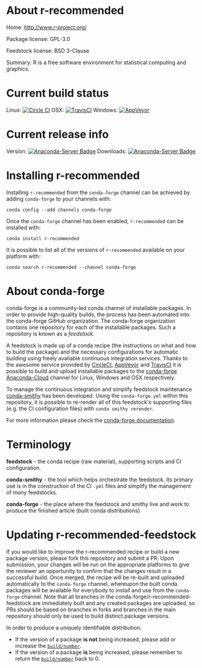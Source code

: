 About r-recommended
===================

Home: http://www.r-project.org/

Package license: GPL-3.0

Feedstock license: BSD 3-Clause

Summary: R is a free software environment for statistical computing and graphics.



Current build status
====================

Linux: [![Circle CI](https://circleci.com/gh/conda-forge/r-recommended-feedstock.svg?style=shield)](https://circleci.com/gh/conda-forge/r-recommended-feedstock)
OSX: [![TravisCI](https://travis-ci.org/conda-forge/r-recommended-feedstock.svg?branch=master)](https://travis-ci.org/conda-forge/r-recommended-feedstock)
Windows: [![AppVeyor](https://ci.appveyor.com/api/projects/status/github/conda-forge/r-recommended-feedstock?svg=True)](https://ci.appveyor.com/project/conda-forge/r-recommended-feedstock/branch/master)

Current release info
====================
Version: [![Anaconda-Server Badge](https://anaconda.org/conda-forge/r-recommended/badges/version.svg)](https://anaconda.org/conda-forge/r-recommended)
Downloads: [![Anaconda-Server Badge](https://anaconda.org/conda-forge/r-recommended/badges/downloads.svg)](https://anaconda.org/conda-forge/r-recommended)

Installing r-recommended
========================

Installing `r-recommended` from the `conda-forge` channel can be achieved by adding `conda-forge` to your channels with:

```
conda config --add channels conda-forge
```

Once the `conda-forge` channel has been enabled, `r-recommended` can be installed with:

```
conda install r-recommended
```

It is possible to list all of the versions of `r-recommended` available on your platform with:

```
conda search r-recommended --channel conda-forge
```


About conda-forge
=================

conda-forge is a community-led conda channel of installable packages.
In order to provide high-quality builds, the process has been automated into the
conda-forge GitHub organization. The conda-forge organization contains one repository
for each of the installable packages. Such a repository is known as a *feedstock*.

A feedstock is made up of a conda recipe (the instructions on what and how to build
the package) and the necessary configurations for automatic building using freely
available continuous integration services. Thanks to the awesome service provided by
[CircleCI](https://circleci.com/), [AppVeyor](http://www.appveyor.com/)
and [TravisCI](https://travis-ci.org/) it is possible to build and upload installable
packages to the [conda-forge](https://anaconda.org/conda-forge)
[Anaconda-Cloud](http://docs.anaconda.org/) channel for Linux, Windows and OSX respectively.

To manage the continuous integration and simplify feedstock maintenance
[conda-smithy](http://github.com/conda-forge/conda-smithy) has been developed.
Using the ``conda-forge.yml`` within this repository, it is possible to re-render all of
this feedstock's supporting files (e.g. the CI configuration files) with ``conda smithy rerender``.

For more information please check the [conda-forge documentation](https://conda-forge.org/docs/).

Terminology
===========

**feedstock** - the conda recipe (raw material), supporting scripts and CI configuration.

**conda-smithy** - the tool which helps orchestrate the feedstock.
                   Its primary use is in the construction of the CI ``.yml`` files
                   and simplify the management of *many* feedstocks.

**conda-forge** - the place where the feedstock and smithy live and work to
                  produce the finished article (built conda distributions)


Updating r-recommended-feedstock
================================

If you would like to improve the r-recommended recipe or build a new
package version, please fork this repository and submit a PR. Upon submission,
your changes will be run on the appropriate platforms to give the reviewer an
opportunity to confirm that the changes result in a successful build. Once
merged, the recipe will be re-built and uploaded automatically to the
`conda-forge` channel, whereupon the built conda packages will be available for
everybody to install and use from the `conda-forge` channel.
Note that all branches in the conda-forge/r-recommended-feedstock are
immediately built and any created packages are uploaded, so PRs should be based
on branches in forks and branches in the main repository should only be used to
build distinct package versions.

In order to produce a uniquely identifiable distribution:
 * If the version of a package **is not** being increased, please add or increase
   the [``build/number``](http://conda.pydata.org/docs/building/meta-yaml.html#build-number-and-string).
 * If the version of a package **is** being increased, please remember to return
   the [``build/number``](http://conda.pydata.org/docs/building/meta-yaml.html#build-number-and-string)
   back to 0.